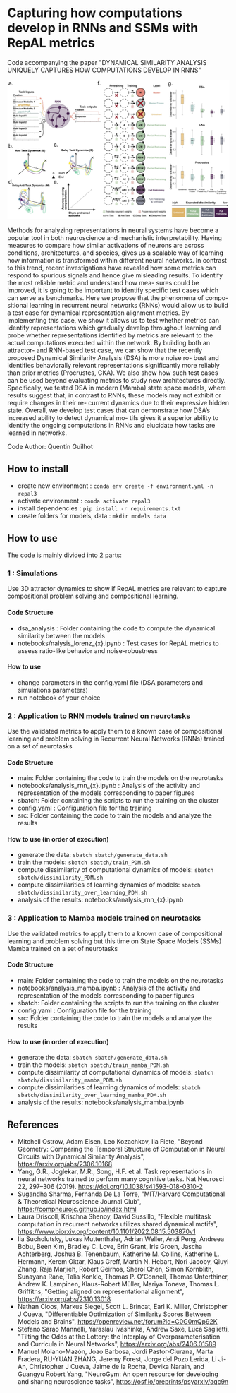 # Capturing how computations develop in RNNs and SSMs with RepAL metrics

Code accompanying the paper "DYNAMICAL SIMILARITY ANALYSIS UNIQUELY CAPTURES HOW COMPUTATIONS DEVELOP IN RNNS"

![Figure 1](images/rnn_multitask.jpeg)

Methods for analyzing representations in neural systems have become a popular
tool in both neuroscience and mechanistic interpretability. Having measures to
compare how similar activations of neurons are across conditions, architectures,
and species, gives us a scalable way of learning how information is transformed
within different neural networks. In contrast to this trend, recent investigations
have revealed how some metrics can respond to spurious signals and hence give
misleading results. To identify the most reliable metric and understand how mea-
sures could be improved, it is going to be important to identify specific test cases
which can serve as benchmarks. Here we propose that the phenomena of compo-
sitional learning in recurrent neural networks (RNNs) would allow us to build a
test case for dynamical representation alignment metrics. By implementing this
case, we show it allows us to test whether metrics can identify representations
which gradually develop throughout learning and probe whether representations
identified by metrics are relevant to the actual computations executed within the
network. By building both an attractor- and RNN-based test case, we can show
that the recently proposed Dynamical Similarity Analysis (DSA) is more noise ro-
bust and identifies behaviorally relevant representations significantly more reliably
than prior metrics (Procrustes, CKA). We also show how such test cases can be
used beyond evaluating metrics to study new architectures directly. Specifically,
we tested DSA in modern (Mamba) state space models, where results suggest that,
in contrast to RNNs, these models may not exhibit or require changes in their re-
current dynamics due to their expressive hidden state. Overall, we develop test
cases that can demonstrate how DSA’s increased ability to detect dynamical mo-
tifs gives it a superior ability to identify the ongoing computations in RNNs and
elucidate how tasks are learned in networks.

Code Author: Quentin Guilhot

## How to install

- create new environment : `conda env create -f environment.yml -n repal3`
- activate environment : `conda activate repal3`
- install dependencies : `pip install -r requirements.txt`
- create folders for models, data : `mkdir models data`

## How to use

The code is mainly divided into 2 parts:

### 1 : Simulations

Use 3D attractor dynamics to show if RepAL metrics are relevant to capture compositional problem solving and compositional learning. 

####  Code Structure
- dsa_analysis : Folder containing the code to compute the dynamical similarity between the models
- notebooks/nalysis_lorenz_{x}.ipynb : Test cases for RepAL metrics to assess ratio-like behavior and noise-robustness

#### How to use
- change parameters in the config.yaml file (DSA parameters and simulations parameters)
- run notebook of your choice

### 2 : Application to RNN models trained on neurotasks

Use the validated metrics to apply them to a known case of compositional learning and problem solving in Recurrent Neural Networks (RNNs) trained on a set of neurotasks

#### Code Structure
- main: Folder containing the code to train the models on the neurotasks
- notebooks/analysis_rnn_{x}.ipynb : Analysis of the activity and representation of the models corresponding to paper figures
- sbatch: Folder containing the scripts to run the training on the cluster
- config.yaml : Configuration file for the training
- src: Folder containing the code to train the models and analyze the results

#### How to use (in order of execution)
- generate the data: `sbatch sbatch/generate_data.sh`
- train the models: `sbatch sbatch/train_PDM.sh`
- compute dissimilarity of computational dynamics of models: `sbatch sbatch/dissimilarity_PDM.sh`
- compute dissimilarities of learning dynamics of models: `sbatch sbatch/dissimilarity_over_learning_PDM.sh`
- analysis of the results: notebooks/analysis_rnn_{x}.ipynb

### 3 : Application to Mamba models trained on neurotasks

Use the validated metrics to apply them to a known case of compositional learning and problem solving but this time on State Space Models (SSMs) Mamba trained on a set of neurotasks

#### Code Structure
- main: Folder containing the code to train the models on the neurotasks
- notebooks/analysis_mamba.ipynb : Analysis of the activity and representation of the models corresponding to paper figures
- sbatch: Folder containing the scripts to run the training on the cluster
- config.yaml : Configuration file for the training
- src: Folder containing the code to train the models and analyze the results

#### How to use (in order of execution)
- generate the data: `sbatch sbatch/generate_data.sh`
- train the models: `sbatch sbatch/train_mamba_PDM.sh`
- compute dissimilarity of computational dynamics of models: `sbatch sbatch/dissimilarity_mamba_PDM.sh`
- compute dissimilarities of learning dynamics of models: `sbatch sbatch/dissimilarity_over_learning_mamba_PDM.sh`
- analysis of the results: notebooks/analysis_mamba.ipynb

## References

- Mitchell Ostrow, Adam Eisen, Leo Kozachkov, Ila Fiete, "Beyond Geometry: Comparing the Temporal Structure of Computation in Neural Circuits with Dynamical Similarity Analysis", 	https://arxiv.org/abs/2306.10168
- Yang, G.R., Joglekar, M.R., Song, H.F. et al. Task representations in neural networks trained to perform many cognitive tasks. Nat Neurosci 22, 297–306 (2019). https://doi.org/10.1038/s41593-018-0310-2
- Sugandha Sharma, Fernanda De La Torre, "MIT/Harvard Computational & Theoretical Neuroscience Journal Club", https://compneurojc.github.io/index.html 
- Laura Driscoll, Krischna Shenoy, David Sussillo, "Flexible multitask computation in recurrent networks utilizes shared dynamical motifs", https://www.biorxiv.org/content/10.1101/2022.08.15.503870v1
- lia Sucholutsky, Lukas Muttenthaler, Adrian Weller, Andi Peng, Andreea Bobu, Been Kim, Bradley C. Love, Erin Grant, Iris Groen, Jascha Achterberg, Joshua B. Tenenbaum, Katherine M. Collins, Katherine L. Hermann, Kerem Oktar, Klaus Greff, Martin N. Hebart, Nori Jacoby, Qiuyi Zhang, Raja Marjieh, Robert Geirhos, Sherol Chen, Simon Kornblith, Sunayana Rane, Talia Konkle, Thomas P. O'Connell, Thomas Unterthiner, Andrew K. Lampinen, Klaus-Robert Müller, Mariya Toneva, Thomas L. Griffiths, "Getting aligned on representational alignment", https://arxiv.org/abs/2310.13018
- Nathan Cloos, Markus Siegel, Scott L. Brincat, Earl K. Miller, Christopher J Cueva, "Differentiable Optimization of Similarity Scores Between Models and Brains", https://openreview.net/forum?id=C0G0mQp92K
- Stefano Sarao Mannelli, Yaraslau Ivashinka, Andrew Saxe, Luca Saglietti, "Tilting the Odds at the Lottery:
the Interplay of Overparameterisation and Curricula in Neural Networks", https://arxiv.org/abs/2406.01589
- Manuel Molano-Mazón, Joao Barbosa, Jordi Pastor-Ciurana, Marta Fradera, RU-YUAN ZHANG, Jeremy Forest, Jorge del Pozo Lerida, Li Ji-An, Christopher J Cueva, Jaime de la Rocha, Devika Narain, and Guangyu Robert Yang, "NeuroGym: An open resource for developing and sharing neuroscience tasks", https://osf.io/preprints/psyarxiv/aqc9n
